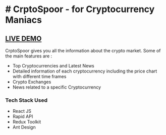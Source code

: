 # # CrptoSpoor - for Cryptocurrency Maniacs  

## <a href='https://eager-lalande-1060a0.netlify.app/' target='_blank'>LIVE DEMO</a> ##
CrptoSpoor gives you all the information about the crypto market. Some of the main features are : 
- Top Cryptocurrencies and Latest News
- Detailed information of each cryptocurrency including the price chart with different time frames
- Crypto Exchanges
- News related to a specific Cryptocurrency

### Tech Stack Used ###
- React JS
- Rapid API
- Redux Toolkit
- Ant Design
